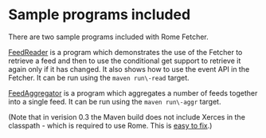 # Sample programs included


There are two sample programs included with Rome Fetcher.



[FeedReader](https://rometools.jira.com/source/browse/FETCHER/trunk/src/java/com/sun/syndication/fetcher/samples/FeedReader.java) is a program which demonstrates the use of the Fetcher to retrieve a feed and then to use the conditional get support to retrieve it again only if it has changed. It also shows how to use the event API in the Fetcher. It can be run using the `maven run\-read` target.



[FeedAggregator](https://rometools.jira.com/source/browse/FETCHER/trunk/src/java/com/sun/syndication/fetcher/samples/FeedAggregator.java) is a program which aggregates a number of feeds together into a single feed. It can be run using the `maven run\-aggr` target.



(Note that in verision 0.3 the Maven build does not include Xerces in the classpath \- which is required to use Rome. This is [easy to fix](https://rome.dev.java.net/source/browse/rome/subprojects/fetcher/project.xml?r1=1.1&amp;r2=1.2).)

